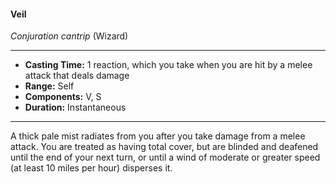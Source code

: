 #### Veil
*Conjuration cantrip* (Wizard)
___
- **Casting Time:** 1 reaction, which you take when you are hit by a melee attack that deals damage
- **Range:** Self
- **Components:** V, S
- **Duration:** Instantaneous
---
A thick pale mist radiates from you after you take damage from a melee attack. You are treated as having total cover, but are blinded and deafened until the end of your next turn, or until a wind of moderate or greater speed (at least 10 miles per hour) disperses it.
